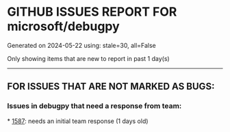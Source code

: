 
# GITHUB ISSUES REPORT FOR microsoft/debugpy


Generated on 2024-05-22 using: stale=30, all=False


Only showing items that are new to report in past 1 day(s)


---

## FOR ISSUES THAT ARE NOT MARKED AS BUGS:


### Issues in debugpy that need a response from team:


\* [1587](https://github.com/microsoft/debugpy/issues/1587 "Error : TypeError: '>' not supported between instances of 'int' and 'NoneType'"): needs an initial team response (1 days old)
